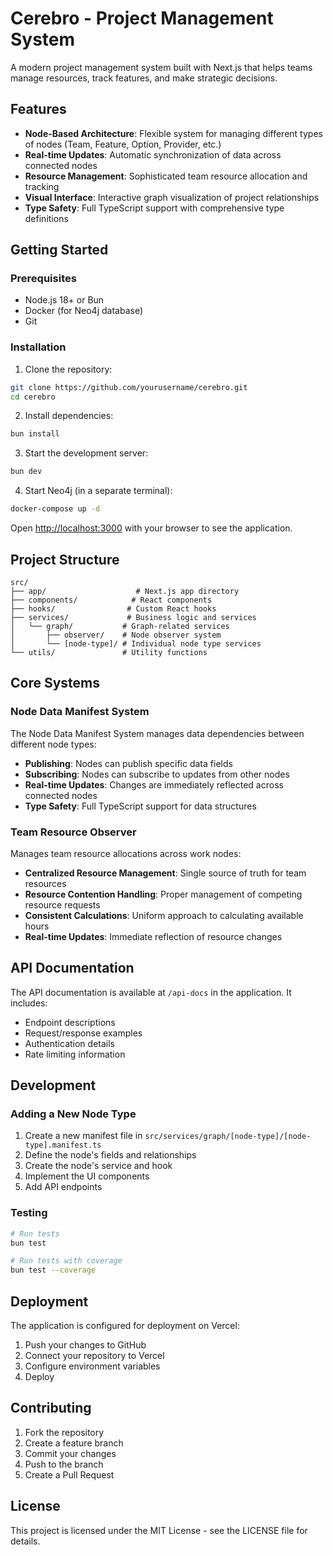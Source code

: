# Cerebro - Project Management System

A modern project management system built with Next.js that helps teams manage resources, track features, and make strategic decisions.

## Features

- **Node-Based Architecture**: Flexible system for managing different types of nodes (Team, Feature, Option, Provider, etc.)
- **Real-time Updates**: Automatic synchronization of data across connected nodes
- **Resource Management**: Sophisticated team resource allocation and tracking
- **Visual Interface**: Interactive graph visualization of project relationships
- **Type Safety**: Full TypeScript support with comprehensive type definitions

## Getting Started

### Prerequisites

- Node.js 18+ or Bun
- Docker (for Neo4j database)
- Git

### Installation

1. Clone the repository:
```bash
git clone https://github.com/yourusername/cerebro.git
cd cerebro
```

2. Install dependencies:
```bash
bun install
```

3. Start the development server:
```bash
bun dev
```

4. Start Neo4j (in a separate terminal):
```bash
docker-compose up -d
```

Open [http://localhost:3000](http://localhost:3000) with your browser to see the application.

## Project Structure

```
src/
├── app/                    # Next.js app directory
├── components/            # React components
├── hooks/                # Custom React hooks
├── services/             # Business logic and services
│   └── graph/           # Graph-related services
│       ├── observer/    # Node observer system
│       └── [node-type]/ # Individual node type services
└── utils/               # Utility functions
```

## Core Systems

### Node Data Manifest System

The Node Data Manifest System manages data dependencies between different node types:

- **Publishing**: Nodes can publish specific data fields
- **Subscribing**: Nodes can subscribe to updates from other nodes
- **Real-time Updates**: Changes are immediately reflected across connected nodes
- **Type Safety**: Full TypeScript support for data structures

### Team Resource Observer

Manages team resource allocations across work nodes:

- **Centralized Resource Management**: Single source of truth for team resources
- **Resource Contention Handling**: Proper management of competing resource requests
- **Consistent Calculations**: Uniform approach to calculating available hours
- **Real-time Updates**: Immediate reflection of resource changes

## API Documentation

The API documentation is available at `/api-docs` in the application. It includes:

- Endpoint descriptions
- Request/response examples
- Authentication details
- Rate limiting information

## Development

### Adding a New Node Type

1. Create a new manifest file in `src/services/graph/[node-type]/[node-type].manifest.ts`
2. Define the node's fields and relationships
3. Create the node's service and hook
4. Implement the UI components
5. Add API endpoints

### Testing

```bash
# Run tests
bun test

# Run tests with coverage
bun test --coverage
```

## Deployment

The application is configured for deployment on Vercel:

1. Push your changes to GitHub
2. Connect your repository to Vercel
3. Configure environment variables
4. Deploy

## Contributing

1. Fork the repository
2. Create a feature branch
3. Commit your changes
4. Push to the branch
5. Create a Pull Request

## License

This project is licensed under the MIT License - see the LICENSE file for details.
